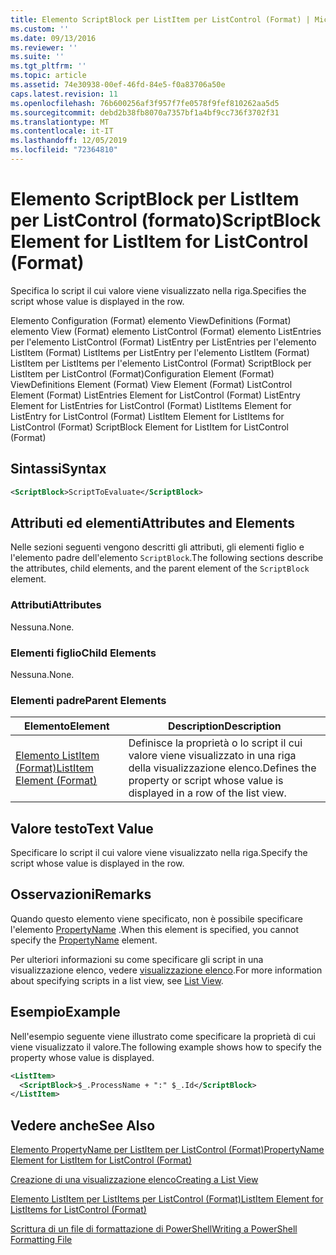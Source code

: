 ```yaml
---
title: Elemento ScriptBlock per ListItem per ListControl (Format) | Microsoft Docs
ms.custom: ''
ms.date: 09/13/2016
ms.reviewer: ''
ms.suite: ''
ms.tgt_pltfrm: ''
ms.topic: article
ms.assetid: 74e30938-00ef-46fd-84e5-f0a83706a50e
caps.latest.revision: 11
ms.openlocfilehash: 76b600256af3f957f7fe0578f9fef810262aa5d5
ms.sourcegitcommit: debd2b38fb8070a7357bf1a4bf9cc736f3702f31
ms.translationtype: MT
ms.contentlocale: it-IT
ms.lasthandoff: 12/05/2019
ms.locfileid: "72364810"
---
```

# <a name="scriptblock-element-for-listitem-for-listcontrol-format"></a><span data-ttu-id="76b7f-102">Elemento ScriptBlock per ListItem per ListControl (formato)</span><span class="sxs-lookup"><span data-stu-id="76b7f-102">ScriptBlock Element for ListItem for ListControl (Format)</span></span>

<span data-ttu-id="76b7f-103">Specifica lo script il cui valore viene visualizzato nella riga.</span><span class="sxs-lookup"><span data-stu-id="76b7f-103">Specifies the script whose value is displayed in the row.</span></span>

<span data-ttu-id="76b7f-104">Elemento Configuration (Format) elemento ViewDefinitions (Format) elemento View (Format) elemento ListControl (Format) elemento ListEntries per l'elemento ListControl (Format) ListEntry per ListEntries per l'elemento ListItem (Format) ListItems per ListEntry per l'elemento ListItem (Format) ListItem per ListItems per l'elemento ListControl (Format) ScriptBlock per ListItem per ListControl (Format)</span><span class="sxs-lookup"><span data-stu-id="76b7f-104">Configuration Element (Format) ViewDefinitions Element (Format) View Element (Format) ListControl Element (Format) ListEntries Element for ListControl (Format) ListEntry Element for ListEntries for ListControl (Format) ListItems Element for ListEntry for ListControl (Format) ListItem Element for ListItems for ListControl (Format) ScriptBlock Element for ListItem for ListControl (Format)</span></span>

## <a name="syntax"></a><span data-ttu-id="76b7f-105">Sintassi</span><span class="sxs-lookup"><span data-stu-id="76b7f-105">Syntax</span></span>

```xml
<ScriptBlock>ScriptToEvaluate</ScriptBlock>
```

## <a name="attributes-and-elements"></a><span data-ttu-id="76b7f-106">Attributi ed elementi</span><span class="sxs-lookup"><span data-stu-id="76b7f-106">Attributes and Elements</span></span>

<span data-ttu-id="76b7f-107">Nelle sezioni seguenti vengono descritti gli attributi, gli elementi figlio e l'elemento padre dell'elemento `ScriptBlock`.</span><span class="sxs-lookup"><span data-stu-id="76b7f-107">The following sections describe the attributes, child elements, and the parent element of the `ScriptBlock` element.</span></span>

### <a name="attributes"></a><span data-ttu-id="76b7f-108">Attributi</span><span class="sxs-lookup"><span data-stu-id="76b7f-108">Attributes</span></span>

<span data-ttu-id="76b7f-109">Nessuna.</span><span class="sxs-lookup"><span data-stu-id="76b7f-109">None.</span></span>

### <a name="child-elements"></a><span data-ttu-id="76b7f-110">Elementi figlio</span><span class="sxs-lookup"><span data-stu-id="76b7f-110">Child Elements</span></span>

<span data-ttu-id="76b7f-111">Nessuna.</span><span class="sxs-lookup"><span data-stu-id="76b7f-111">None.</span></span>

### <a name="parent-elements"></a><span data-ttu-id="76b7f-112">Elementi padre</span><span class="sxs-lookup"><span data-stu-id="76b7f-112">Parent Elements</span></span>

|<span data-ttu-id="76b7f-113">Elemento</span><span class="sxs-lookup"><span data-stu-id="76b7f-113">Element</span></span>|<span data-ttu-id="76b7f-114">Description</span><span class="sxs-lookup"><span data-stu-id="76b7f-114">Description</span></span>|
|-------------|-----------------|
|[<span data-ttu-id="76b7f-115">Elemento ListItem (Format)</span><span class="sxs-lookup"><span data-stu-id="76b7f-115">ListItem Element (Format)</span></span>](./listitem-element-for-listitems-for-listcontrol-format.md)|<span data-ttu-id="76b7f-116">Definisce la proprietà o lo script il cui valore viene visualizzato in una riga della visualizzazione elenco.</span><span class="sxs-lookup"><span data-stu-id="76b7f-116">Defines the property or script whose value is displayed in a row of the list view.</span></span>|

## <a name="text-value"></a><span data-ttu-id="76b7f-117">Valore testo</span><span class="sxs-lookup"><span data-stu-id="76b7f-117">Text Value</span></span>

<span data-ttu-id="76b7f-118">Specificare lo script il cui valore viene visualizzato nella riga.</span><span class="sxs-lookup"><span data-stu-id="76b7f-118">Specify the script whose value is displayed in the row.</span></span>

## <a name="remarks"></a><span data-ttu-id="76b7f-119">Osservazioni</span><span class="sxs-lookup"><span data-stu-id="76b7f-119">Remarks</span></span>

<span data-ttu-id="76b7f-120">Quando questo elemento viene specificato, non è possibile specificare l'elemento [PropertyName](./propertyname-element-for-listitem-for-listcontrol-format.md) .</span><span class="sxs-lookup"><span data-stu-id="76b7f-120">When this element is specified, you cannot specify the [PropertyName](./propertyname-element-for-listitem-for-listcontrol-format.md) element.</span></span>

<span data-ttu-id="76b7f-121">Per ulteriori informazioni su come specificare gli script in una visualizzazione elenco, vedere [visualizzazione elenco](./creating-a-list-view.md).</span><span class="sxs-lookup"><span data-stu-id="76b7f-121">For more information about specifying scripts in a list view, see [List View](./creating-a-list-view.md).</span></span>

## <a name="example"></a><span data-ttu-id="76b7f-122">Esempio</span><span class="sxs-lookup"><span data-stu-id="76b7f-122">Example</span></span>

<span data-ttu-id="76b7f-123">Nell'esempio seguente viene illustrato come specificare la proprietà di cui viene visualizzato il valore.</span><span class="sxs-lookup"><span data-stu-id="76b7f-123">The following example shows how to specify the property whose value is displayed.</span></span>

```xml
<ListItem>
  <ScriptBlock>$_.ProcessName + ":" $_.Id</ScriptBlock>
</ListItem>

```

## <a name="see-also"></a><span data-ttu-id="76b7f-124">Vedere anche</span><span class="sxs-lookup"><span data-stu-id="76b7f-124">See Also</span></span>

[<span data-ttu-id="76b7f-125">Elemento PropertyName per ListItem per ListControl (Format)</span><span class="sxs-lookup"><span data-stu-id="76b7f-125">PropertyName Element for ListItem for ListControl (Format)</span></span>](./propertyname-element-for-listitem-for-listcontrol-format.md)

[<span data-ttu-id="76b7f-126">Creazione di una visualizzazione elenco</span><span class="sxs-lookup"><span data-stu-id="76b7f-126">Creating a List View</span></span>](./creating-a-list-view.md)

[<span data-ttu-id="76b7f-127">Elemento ListItem per ListItems per ListControl (Format)</span><span class="sxs-lookup"><span data-stu-id="76b7f-127">ListItem Element for ListItems for ListControl (Format)</span></span>](./listitem-element-for-listitems-for-listcontrol-format.md)

[<span data-ttu-id="76b7f-128">Scrittura di un file di formattazione di PowerShell</span><span class="sxs-lookup"><span data-stu-id="76b7f-128">Writing a PowerShell Formatting File</span></span>](./writing-a-powershell-formatting-file.md)
